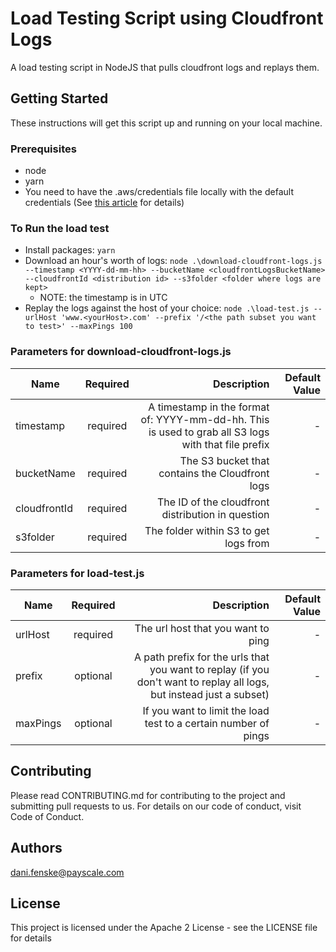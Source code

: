 # Load Testing Script using Cloudfront Logs
A load testing script in NodeJS that pulls cloudfront logs and replays them.

## Getting Started
These instructions will get this script up and running on your local machine.

### Prerequisites
* node
* yarn
* You need to have the .aws/credentials file locally with the default credentials (See [this article](https://docs.aws.amazon.com/cli/latest/userguide/cli-configure-files.html) for details)

### To Run the load test
* Install packages: `yarn`
* Download an hour's worth of logs: `node .\download-cloudfront-logs.js --timestamp <YYYY-dd-mm-hh> --bucketName <cloudfrontLogsBucketName> --cloudfrontId <distribution id> --s3folder <folder where logs are kept>` 
  * NOTE: the timestamp is in UTC
* Replay the logs against the host of your choice: `node .\load-test.js --urlHost 'www.<yourHost>.com' --prefix '/<the path subset you want to test>' --maxPings 100`

### Parameters for download-cloudfront-logs.js
| Name          | Required      | Description     | Default Value
| ------------- |:-------------:| ---------------:|----------------:|
| timestamp     | required      | A timestamp in the format of: YYYY-mm-dd-hh. This is used to grab all S3 logs with that file prefix           | - 
| bucketName    | required      | The S3 bucket that contains the Cloudfront logs | -
| cloudfrontId  | required      | The ID of the cloudfront distribution in question | -
| s3folder      | required | The folder within S3 to get logs from | -

### Parameters for load-test.js
| Name          | Required      | Description     | Default Value
| ------------- |:-------------:| ---------------:|----------------:|
| urlHost       | required      | The url host that you want to ping | -
| prefix        | optional      | A path prefix for the urls that you want to replay (if you don't want to replay all logs, but instead just a subset) | - 
| maxPings      | optional      | If you want to limit the load test to a certain number of pings | -

## Contributing
Please read CONTRIBUTING.md for contributing to the project and submitting pull requests to us. For details on our code of conduct, visit Code of Conduct.

## Authors
[dani.fenske@payscale.com](mailto:dani.fenske@payscale.com)

## License
This project is licensed under the Apache 2 License - see the LICENSE file for details